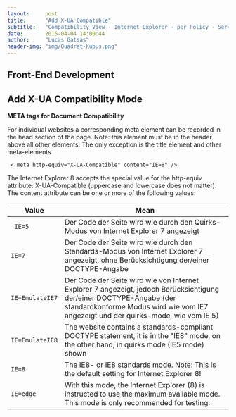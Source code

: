 ```yaml
---
layout:     post
title:      "Add X-UA Compatible"
subtitle:   "Compatibility View - Internet Explorer - per Policy - Server Based"
date:       2015-04-04 14:00:44
author:     "Lucas Gatsas"
header-img: "img/Quadrat-Kubus.png"
---
```


<h2 class="section-heading"><strong> Front-End Development</strong> </h2>
<h2 class="section-heading">Add X-UA Compatibility Mode</h2>


<strong>META tags for Document Compatibility</strong>

For individual websites a corresponding meta element can be recorded in the head section of the page. Note: this element must be in the header above all other elements. The only exception is the title element and other meta-elements

      

<code> < meta http-equiv="X-UA-Compatible" content="IE=8" /> </code>

The Internet Explorer 8 accepts the special value for the http-equiv attribute: X-UA-Compatible (uppercase and lowercase does not matter).
The content attribute can be one or more of the following values:



<table class="table">
        <thead>
          <tr>
            <th>Value</th>
            <th id="fadeout-1">Mean</th>
          </tr>
        </thead>
        <tbody>
          <tr>
            <td> <code> IE=5 </code></td>
            <td id="fadeout-1">Der Code der Seite wird wie durch den Quirks-Modus von Internet Explorer 7 angezeigt </td>
          </tr>
          <tr>
            <td><code>IE=7</code></td>
            <td id="fadeout-1">Der Code der Seite wird wie durch den Standards-Modus von Internet Explorer 7 angezeigt, ohne Berücksichtigung der/einer DOCTYPE-Angabe</td>
          </tr>
          <tr>
            <td><code>IE=EmulateIE7</code></td>
            <td id="fadeout-1">Der Code der Seite wird wie von Internet Explorer 7 angezeigt, jedoch Berücksichtigung der/einer DOCTYPE-Angabe (der standardkonforme Modus wird wie vom IE7 angezeigt und der quirks-mode, wie vom IE 5)</td>
          </tr>
               <tr>
            <td><code>IE=EmulateIE8</code></td>
            <td id="fadeout-1">The website contains a standards-compliant DOCTYPE statement, it is in the "IE8" mode, on the other hand, in quirks mode (IE5 mode) shown</td>
          </tr>
                        <tr>
            <td><code>IE=8</code></td>
            <td id="fadeout-1">The IE8- or IE8 standards mode. Note: This is the default setting for Internet Explorer 8!</td>
          </tr>
                       <tr>
            <td><code>IE=edge</code></td>
            <td id="fadeout-1">With this mode, the Internet Explorer (8) is instructed to use the maximum available mode. This mode is only recommended for testing.</td>
          </tr>
        </tbody>
      </table>
<!--
<table class="table">
        <thead>
          <tr>
            <th>Value</th>
            <th id="fadeout-1">Mean</th>
          </tr>
        </thead>
        <tbody>
          <tr>
            <td> <code> IE=5 </code></td>
            <td id="fadeout-1">Der Code der Seite wird wie durch den Quirks-Modus von Internet Explorer 7 angezeigt </td>
          </tr>
          <tr>
            <td><code>IE=7</code></td>
            <td id="fadeout-1">Der Code der Seite wird wie durch den Standards-Modus von Internet Explorer 7 angezeigt, ohne Berücksichtigung der/einer DOCTYPE-Angabe</td>
          </tr>
          <tr>
            <td><code>IE=EmulateIE7</code></td>
            <td id="fadeout-1">Der Code der Seite wird wie von Internet Explorer 7 angezeigt, jedoch Berücksichtigung der/einer DOCTYPE-Angabe (der standardkonforme Modus wird wie vom IE7 angezeigt und der quirks-mode, wie vom IE 5)</td>
          </tr>
               <tr>
            <td><code>IE=EmulateIE8</code></td>
            <td id="fadeout-1">Enthält der Webseite eine standardkonforme DOCTYPE-Angabe, wird sie im „IE8“ Modus, anderseits im Quirks-Modus (IE5-Modus) dargestellt</td>
          </tr>
                        <tr>
            <td><code>IE=8</code></td>
            <td id="fadeout-1">Der IE8– oder IE8-Standards-Modus. Achtung:dies ist die Standardeinstellung für den Internet Explorer 8![1][2][3]</td>
          </tr>
                       <tr>
            <td><code>IE=edge</code></td>
            <td id="fadeout-1">Mit diesem Modus wird der Internet Explorer (8) angewiesen, den höchsten zur Verfügung stehenden Modus zu verwenden. Dieser Modus wird nur für Tests empfohlen.</td>
          </tr>
        </tbody>
      </table>


-->
<strong>HTTP-Header</strong>

With the help of an HTTP header you can specify the document compatibility mode for Internet Explorer 8 for the entire site.
For the Apache Web server, the custom header should look like this:

<code>X-UA-Compatible: IE=EmulateIE7 </code>

This header 8 would cause Internet Explorer to the website to make the way the Internet Explorer 7 it would be.
For Apache 2.2, you can also use the headers_module. This one should make sure that the headers_module is loaded:

<code>LoadModule headers_module modules/mod_headers.so</code>

Then you can see the line:

<code>Header set X-UA-Compatible "IE=EmulateIE7"</code>

paste the <code>httpd.conf </code> file behind the LoadModule lines. This directive can be also in the various configuration sections

<code> (< Location>, < Directory>,< Files> und < VirtualHost>) </code>


Insert the server in order to more precisely control which pages should be displayed in the mode.

<h2 class="section-heading"><strong> Javascript</strong> </h2>
<h2 class="section-heading"> Internet Explorer 8 - Microsoft</h2>

For Internet Explorer 8 Microsoft has a new proprietary property of the document object, the document mode introduced. This property returns a numeric value that corresponds to the document compatibility mode of the page.


<div style="overflow:auto; height=200; width=100%;">
<pre style="color:black;background:white;"><pre>

var IE = null;

if (window.navigator.appName == "Microsoft Internet Explorer") {
	
	if (document.documentMode) {

		// Internet Explorer 8

		IE = document.documentMode; // documentMode = 8

		} else {


			// Internet Explorer 5-7

				IE = 5; //setzt the Quirks-Modus

					if (document.compatMode) {
	
			if (document.compatMode == "CSS1Compat")


			IE = 7; IE7 Modus

			}
		}
	}
}
</pre></pre></div>



<strong>Warning:</strong> The introduced with Internet Explorer 6 CompatMode property has been deprecated in favor document mode. Scripts that are based on CompatMode will continue to work in Internet Explorer 8, but should be switched to the use of document mode to prevent future problems.



<blockquote>
	"For every Developer is the Internet Explorer from Microsoft the badest Explorer of all the Time.! - Word -"
</blockquote>